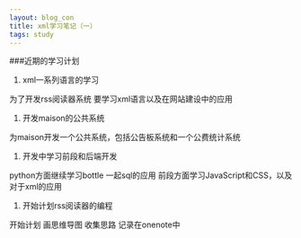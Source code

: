 ```yaml
---
layout: blog_con
title: xml学习笔记（一）
tags: study
---
```

###近期的学习计划

1. xml一系列语言的学习

为了开发rss阅读器系统 要学习xml语言以及在网站建设中的应用
1. 开发maison的公共系统

为maison开发一个公共系统，包括公告板系统和一个公费统计系统

1. 开发中学习前段和后端开发

python方面继续学习bottle 一起sql的应用
前段方面学习JavaScript和CSS，以及对于xml的应用

1. 开始计划rss阅读器的编程

开始计划 画思维导图 收集思路 记录在onenote中



